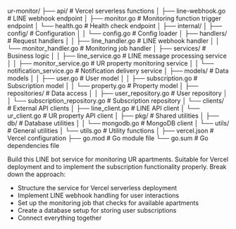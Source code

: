 ur-monitor/
├── api/ # Vercel serverless functions
│ ├── line-webhook.go # LINE webhook endpoint
│ ├── monitor.go # Monitoring function trigger endpoint
│ └── health.go # Health check endpoint
│
├── internal/
│ ├── config/ # Configuration
│ │ └── config.go # Config loader
│ ├── handlers/ # Request handlers
│ │ ├── line_handler.go # LINE webhook handler
│ │ └── monitor_handler.go # Monitoring job handler
│ ├── services/ # Business logic
│ │ ├── line_service.go # LINE message processing service
│ │ ├── monitor_service.go # UR property monitoring service
│ │ └── notification_service.go # Notification delivery service
│ ├── models/ # Data models
│ │ ├── user.go # User model
│ │ ├── subscription.go # Subscription model
│ │ └── property.go # Property model
│ ├── repositories/ # Data access
│ │ ├── user_repository.go # User repository
│ │ └── subscription_repository.go # Subscription repository
│ └── clients/ # External API clients
│ ├── line_client.go # LINE API client
│ └── ur_client.go # UR property API client
│
├── pkg/ # Shared utilities
│ ├── db/ # Database utilities
│ │ └── mongodb.go # MongoDB client
│ └── utils/ # General utilities
│ └── utils.go # Utility functions
│
├── vercel.json # Vercel configuration
├── go.mod # Go module file
└── go.sum # Go dependencies file

Build this LINE bot service for monitoring UR apartments.
Suitable for Vercel deployment and to implement the subscription functionality properly.
Break down the approach:

- Structure the service for Vercel serverless deployment
- Implement LINE webhook handling for user interactions
- Set up the monitoring job that checks for available apartments
- Create a database setup for storing user subscriptions
- Connect everything together

